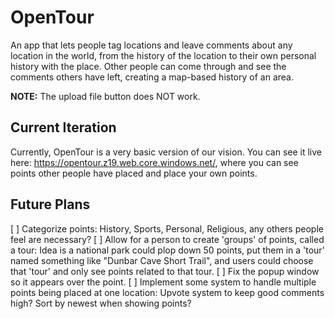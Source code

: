 # OpenTour
An app that lets people tag locations and leave comments about any location in the world, from the history of the location to their own personal history with the place. Other people can come through and see the comments others have left, creating a map-based history of an area.

**NOTE:** The upload file button does NOT work.

## Current Iteration
Currently, OpenTour is a very basic version of our vision. You can see it live here: https://opentour.z19.web.core.windows.net/, where you can see points other people have placed and place your own points.

## Future Plans
[ ] Categorize points: History, Sports, Personal, Religious, any others people feel are necessary?
[ ] Allow for a person to create 'groups' of points, called a tour: Idea is a national park could plop down 50 points, put them in a 'tour' named something like "Dunbar Cave Short Trail", and users could choose that 'tour' and only see points related to that tour.
[ ] Fix the popup window so it appears over the point.
[ ] Implement some system to handle multiple points being placed at one location: Upvote system to keep good comments high? Sort by newest when showing points?
